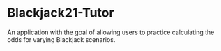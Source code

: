 # Blackjack21-Tutor
An application with the goal of allowing users to practice calculating the odds for varying Blackjack scenarios.
